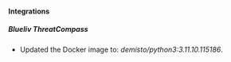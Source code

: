 
#### Integrations

##### Blueliv ThreatCompass

- Updated the Docker image to: *demisto/python3:3.11.10.115186*.

